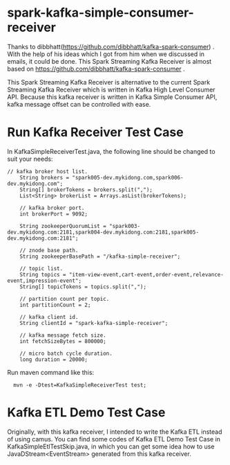# spark-kafka-simple-consumer-receiver
Thanks to dibbhatt(https://github.com/dibbhatt/kafka-spark-consumer) .
With the help of his ideas which I got from him when we discussed in emails, it could be done.
This Spark Streaming Kafka Receiver is almost based on https://github.com/dibbhatt/kafka-spark-consumer .

This Spark Streaming Kafka Receiver is alternative to the current Spark Streaming Kafka Receiver which is written in Kafka High Level Consumer API.
Because this kafka receiver is written in Kafka Simple Consumer API, kafka message offset can be controlled with ease.


# Run Kafka Receiver Test Case
In KafkaSimpleReceiverTest.java, the following line should be changed to suit your needs:

  
    // kafka broker host list.
		String brokers = "spark005-dev.mykidong.com,spark006-dev.mykidong.com";
		String[] brokerTokens = brokers.split(",");
		List<String> brokerList = Arrays.asList(brokerTokens);
		
		// kafka broker port.
		int brokerPort = 9092;
		
		String zookeeperQuorumList = "spark003-dev.mykidong.com:2181,spark004-dev.mykidong.com:2181,spark005-dev.mykidong.com:2181";
		
		// znode base path.
		String zookeeperBasePath = "/kafka-simple-receiver";
		
		// topic list.
		String topics = "item-view-event,cart-event,order-event,relevance-event,impression-event";		
		String[] topicTokens = topics.split(",");
		
		// partition count per topic.
		int partitionCount = 2;
		
		// kafka client id.
		String clientId = "spark-kafka-simple-receiver";
		
		// kafka message fetch size.
		int fetchSizeBytes = 800000;	
		
		// micro batch cycle duration.
		long duration = 20000;


Run maven command like this:

      mvn -e -Dtest=KafkaSimpleReceiverTest test;


# Kafka ETL Demo Test Case
Originally, with this kafka receiver, I intended to write the Kafka ETL instead of using camus.
You can find some codes of Kafka ETL Demo Test Case in KafkaSimpleEtlTestSkip.java, 
in which you can get some idea how to use JavaDStream&lt;EventStream&gt; generated from this kafka receiver.
  

